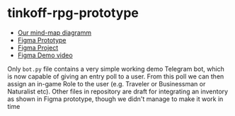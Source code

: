 # tinkoff-rpg-prototype
* [Our mind-map diagramm](https://viewer.diagrams.net/?highlight=0000ff&edit=_blank&layers=1&nav=1&title=D%26D.drawio#Uhttps%3A%2F%2Fdrive.google.com%2Fuc%3Fid%3D1eTqNL9okDuuO2gNGNoYJWOa4pR5jYM_w%26export%3Ddownload)
* [Figma Prototype](https://www.figma.com/proto/3nk74TMZiJf7wHWejGhjuS/Tinkoff-RPG?node-id=1%3A2&scaling=scale-down)
* [Figma Project](https://www.figma.com/file/3nk74TMZiJf7wHWejGhjuS/Tinkoff-RPG?node-id=0%3A1)
* [Figma Demo video](https://youtu.be/Rn8sC2AFH3E)

Only `bot.py` file contains a very simple working demo Telegram bot, which is now capable of giving an entry poll to a user. From this poll we can then assign an in-game Role to the user (e.g. Traveler or Businessman or Naturalist etc). Other files in repository are draft for integrating an inventory as shown in Figma prototype, though we didn't manage to make it work in time
